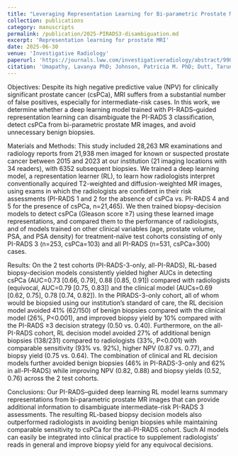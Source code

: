 ```yaml
---
title: "Leveraging Representation Learning for Bi-parametric Prostate MRI to Disambiguate PI-RADS 3 and Improve Biopsy Decision Strategies"
collection: publications
category: manuscripts
permalink: /publication/2025-PIRADS3-disambiguation.md
excerpt: 'Representation learning for prostate MRI'
date: 2025-06-30
venue: 'Investigative Radiology'
paperurl: 'https://journals.lww.com/investigativeradiology/abstract/9900/leveraging_representation_learning_for.349.aspx'
citation: 'Umapathy, Lavanya PhD; Johnson, Patricia M. PhD; Dutt, Tarun MTech; Tong, Angela MD; Chopra, Sumit PhD; Sodickson, Daniel K. MD, PhD; Chandarana, Hersh MD. Leveraging Representation Learning for Bi-parametric Prostate MRI to Disambiguate PI-RADS 3 and Improve Biopsy Decision Strategies. Investigative Radiology ():10.1097/RLI.0000000000001218, June 30, 2025. | DOI: 10.1097/RLI.0000000000001218'
---
```

Objectives: 
Despite its high negative predictive value (NPV) for clinically significant prostate cancer (csPCa), MRI suffers from a substantial number of false positives, especially for intermediate-risk cases. In this work, we determine whether a deep learning model trained with PI-RADS–guided representation learning can disambiguate the PI-RADS 3 classification, detect csPCa from bi-parametric prostate MR images, and avoid unnecessary benign biopsies.

Materials and Methods: 
This study included 28,263 MR examinations and radiology reports from 21,938 men imaged for known or suspected prostate cancer between 2015 and 2023 at our institution (21 imaging locations with 34 readers), with 6352 subsequent biopsies. We trained a deep learning model, a representation learner (RL), to learn how radiologists interpret conventionally acquired T2-weighted and diffusion-weighted MR images, using exams in which the radiologists are confident in their risk assessments (PI-RADS 1 and 2 for the absence of csPCa vs. PI-RADS 4 and 5 for the presence of csPCa, n=21,465). We then trained biopsy-decision models to detect csPCa (Gleason score ≥7) using these learned image representations, and compared them to the performance of radiologists, and of models trained on other clinical variables (age, prostate volume, PSA, and PSA density) for treatment-naïve test cohorts consisting of only PI-RADS 3 (n=253, csPCa=103) and all PI-RADS (n=531, csPCa=300) cases.

Results: 
On the 2 test cohorts (PI-RADS-3-only, all-PI-RADS), RL-based biopsy-decision models consistently yielded higher AUCs in detecting csPCa (AUC=0.73 [0.66, 0.79], 0.88 [0.85, 0.91]) compared with radiologists (equivocal, AUC=0.79 [0.75, 0.83]) and the clinical model (AUCs=0.69 [0.62, 0.75], 0.78 [0.74, 0.82]). In the PIRADS-3-only cohort, all of whom would be biopsied using our institution’s standard of care, the RL decision model avoided 41% (62/150) of benign biopsies compared with the clinical model (26%, P<0.001), and improved biopsy yield by 10% compared with the PI-RADS ≥3 decision strategy (0.50 vs. 0.40). Furthermore, on the all-PI-RADS cohort, RL decision model avoided 27% of additional benign biopsies (138/231) compared to radiologists (33%, P<0.001) with comparable sensitivity (93% vs. 92%), higher NPV (0.87 vs. 0.77), and biopsy yield (0.75 vs. 0.64). The combination of clinical and RL decision models further avoided benign biopsies (46% in PI-RADS-3-only and 62% in all-PI-RADS) while improving NPV (0.82, 0.88) and biopsy yields (0.52, 0.76) across the 2 test cohorts.

Conclusions: 
Our PI-RADS–guided deep learning RL model learns summary representations from bi-parametric prostate MR images that can provide additional information to disambiguate intermediate-risk PI-RADS 3 assessments. The resulting RL-based biopsy decision models also outperformed radiologists in avoiding benign biopsies while maintaining comparable sensitivity to csPCa for the all-PI-RADS cohort. Such AI models can easily be integrated into clinical practice to supplement radiologists’ reads in general and improve biopsy yield for any equivocal decisions.
